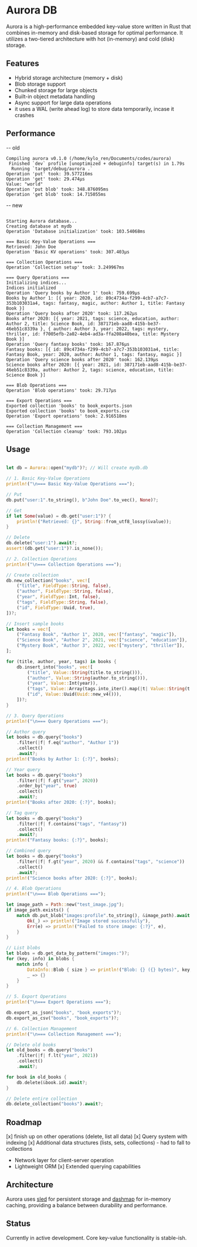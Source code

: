 # Aurora DB

Aurora is a high-performance embedded key-value store written in Rust that combines in-memory and disk-based storage for optimal performance. It utilizes a two-tiered architecture with hot (in-memory) and cold (disk) storage.

## Features

- Hybrid storage architecture (memory + disk)
- Blob storage support
- Chunked storage for large objects
- Built-in object metadata handling
- Async support for large data operations
- it uses a WAL (write ahead log) to store data temporarily, incase it crashes

## Performance

-- old
```shell
Compiling aurora v0.1.0 (/home/kylo_ren/Documents/codes/aurora)
 Finished `dev` profile [unoptimized + debuginfo] target(s) in 1.79s
  Running `target/debug/aurora .`
Operation 'put' took: 39.577216ms
Operation 'get' took: 29.474µs
Value: "world"
Operation 'put blob' took: 348.876095ms
Operation 'get blob' took: 14.715055ms
```

-- new
```shell

Starting Aurora database...
Creating database at mydb
Operation 'Database initialization' took: 103.54068ms

=== Basic Key-Value Operations ===
Retrieved: John Doe
Operation 'Basic KV operations' took: 307.403µs

=== Collection Operations ===
Operation 'Collection setup' took: 3.249967ms

=== Query Operations ===
Initializing indices...
Indices initialized
Operation 'Query books by Author 1' took: 759.699µs
Books by Author 1: [{ year: 2020, id: 89c4734a-f299-4cb7-a7c7-353b103031a4, tags: fantasy, magic, author: Author 1, title: Fantasy Book }]
Operation 'Query books after 2020' took: 117.262µs
Books after 2020: [{ year: 2021, tags: science, education, author: Author 2, title: Science Book, id: 387171eb-aad8-415b-be37-46eb51c8339a }, { author: Author 3, year: 2022, tags: mystery, thriller, id: f7005efb-2a02-4eb4-ad3a-ffa208a40bea, title: Mystery Book }]
Operation 'Query fantasy books' took: 167.876µs
Fantasy books: [{ id: 89c4734a-f299-4cb7-a7c7-353b103031a4, title: Fantasy Book, year: 2020, author: Author 1, tags: fantasy, magic }]
Operation 'Query science books after 2020' took: 162.139µs
Science books after 2020: [{ year: 2021, id: 387171eb-aad8-415b-be37-46eb51c8339a, author: Author 2, tags: science, education, title: Science Book }]

=== Blob Operations ===
Operation 'Blob operations' took: 29.717µs

=== Export Operations ===
Exported collection 'books' to book_exports.json
Exported collection 'books' to book_exports.csv
Operation 'Export operations' took: 2.916518ms

=== Collection Management ===
Operation 'Collection cleanup' took: 793.102µs
```

## Usage
```rust

let db = Aurora::open("mydb")?; // Will create mydb.db

// 1. Basic Key-Value Operations
println!("\n=== Basic Key-Value Operations ===");

// Put
db.put("user:1".to_string(), b"John Doe".to_vec(), None)?;

// Get
if let Some(value) = db.get("user:1")? {
    println!("Retrieved: {}", String::from_utf8_lossy(&value));
}

// Delete
db.delete("user:1").await?;
assert!(db.get("user:1")?.is_none());

// 2. Collection Operations
println!("\n=== Collection Operations ===");

// Create collection
db.new_collection("books", vec![
    ("title", FieldType::String, false),
    ("author", FieldType::String, false),
    ("year", FieldType::Int, false),
    ("tags", FieldType::String, false),
    ("id", FieldType::Uuid, true),
])?;

// Insert sample books
let books = vec![
    ("Fantasy Book", "Author 1", 2020, vec!["fantasy", "magic"]),
    ("Science Book", "Author 2", 2021, vec!["science", "education"]),
    ("Mystery Book", "Author 3", 2022, vec!["mystery", "thriller"]),
];

for (title, author, year, tags) in books {
    db.insert_into("books", vec![
        ("title", Value::String(title.to_string())),
        ("author", Value::String(author.to_string())),
        ("year", Value::Int(year)),
        ("tags", Value::Array(tags.into_iter().map(|t| Value::String(t.to_string())).collect())),
        ("id", Value::Uuid(Uuid::new_v4())),
    ])?;
}

// 3. Query Operations
println!("\n=== Query Operations ===");

// Author query
let books = db.query("books")
    .filter(|f| f.eq("author", "Author 1"))
    .collect()
    .await?;
println!("Books by Author 1: {:?}", books);

// Year query
let books = db.query("books")
    .filter(|f| f.gt("year", 2020))
    .order_by("year", true)
    .collect()
    .await?;
println!("Books after 2020: {:?}", books);

// Tag query
let books = db.query("books")
    .filter(|f| f.contains("tags", "fantasy"))
    .collect()
    .await?;
println!("Fantasy books: {:?}", books);

// Combined query
let books = db.query("books")
    .filter(|f| f.gt("year", 2020) && f.contains("tags", "science"))
    .collect()
    .await?;
println!("Science books after 2020: {:?}", books);

// 4. Blob Operations
println!("\n=== Blob Operations ===");

let image_path = Path::new("test_image.jpg");
if image_path.exists() {
    match db.put_blob("images:profile".to_string(), &image_path).await {
        Ok(_) => println!("Image stored successfully"),
        Err(e) => println!("Failed to store image: {:?}", e),
    }
}

// List blobs
let blobs = db.get_data_by_pattern("images:")?;
for (key, info) in blobs {
    match info {
        DataInfo::Blob { size } => println!("Blob: {} ({} bytes)", key, size),
        _ => {}
    }
}

// 5. Export Operations
println!("\n=== Export Operations ===");

db.export_as_json("books", "book_exports")?;
db.export_as_csv("books", "book_exports")?;

// 6. Collection Management
println!("\n=== Collection Management ===");

// Delete old books
let old_books = db.query("books")
    .filter(|f| f.lt("year", 2021))
    .collect()
    .await?;

for book in old_books {
    db.delete(&book.id).await?;
}

// Delete entire collection
db.delete_collection("books").await?;

```

## Roadmap

[x] finish up on other operations (delete, list all data) 
[x] Query system with indexing 
[x] Additional data structures (lists, sets, collections) - had to fall to collections
- Network layer for client-server operation
- Lightweight ORM
[x] Extended querying capabilities

## Architecture

Aurora uses [sled](https://github.com/spacejam/sled) for persistent storage and [dashmap](https://github.com/xacrimon/dashmap) for in-memory caching, providing a balance between durability and performance.

## Status

Currently in active development. Core key-value functionality is stable-ish.
